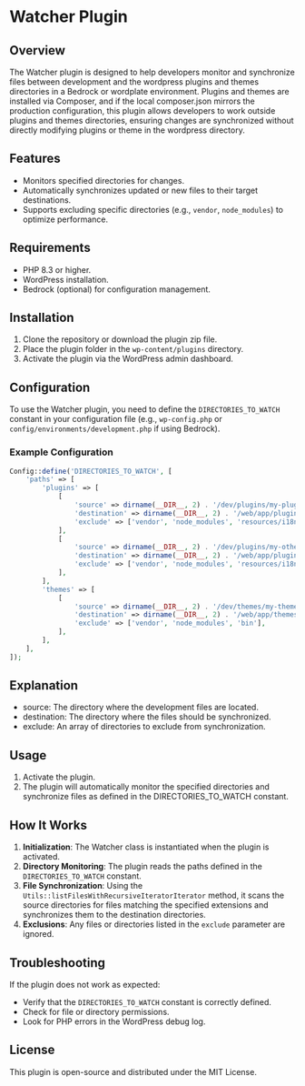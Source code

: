 # Watcher Plugin

## Overview

The Watcher plugin is designed to help developers monitor and synchronize files between development and the wordpress plugins and themes
directories in a
Bedrock or wordplate environment. Plugins and themes are installed via Composer, and if the local composer.json mirrors the production
configuration, this plugin allows developers to work outside plugins and themes directories, ensuring changes are synchronized without
directly
modifying plugins or theme in the wordpress directory.

## Features

- Monitors specified directories for changes.
- Automatically synchronizes updated or new files to their target destinations.
- Supports excluding specific directories (e.g., `vendor`, `node_modules`) to optimize performance.

## Requirements

- PHP 8.3 or higher.
- WordPress installation.
- Bedrock (optional) for configuration management.

## Installation

1. Clone the repository or download the plugin zip file.
2. Place the plugin folder in the `wp-content/plugins` directory.
3. Activate the plugin via the WordPress admin dashboard.

## Configuration

To use the Watcher plugin, you need to define the `DIRECTORIES_TO_WATCH` constant in your configuration file (e.g., `wp-config.php` or
`config/environments/development.php` if using Bedrock).

### Example Configuration

```php
Config::define('DIRECTORIES_TO_WATCH', [
    'paths' => [
        'plugins' => [
            [
                'source' => dirname(__DIR__, 2) . '/dev/plugins/my-plugin',
                'destination' => dirname(__DIR__, 2) . '/web/app/plugins/my-plugin',
                'exclude' => ['vendor', 'node_modules', 'resources/i18n'],
            ],
            [
                'source' => dirname(__DIR__, 2) . '/dev/plugins/my-other-plugin',
                'destination' => dirname(__DIR__, 2) . '/web/app/plugins/my-other-plugin',
                'exclude' => ['vendor', 'node_modules', 'resources/i18n'],
            ],
        ],
        'themes' => [
            [
                'source' => dirname(__DIR__, 2) . '/dev/themes/my-theme',
                'destination' => dirname(__DIR__, 2) . '/web/app/themes/my-theme',
                'exclude' => ['vendor', 'node_modules', 'bin'],
            ],
        ],
    ],
]);
```

## Explanation

- source: The directory where the development files are located.
- destination: The directory where the files should be synchronized.
- exclude: An array of directories to exclude from synchronization.

## Usage

1. Activate the plugin.
2. The plugin will automatically monitor the specified directories and synchronize files as defined in the DIRECTORIES_TO_WATCH constant.

## How It Works

1. **Initialization**: The Watcher class is instantiated when the plugin is activated.
2. **Directory Monitoring**: The plugin reads the paths defined in the `DIRECTORIES_TO_WATCH` constant.
3. **File Synchronization**: Using the `Utils::listFilesWithRecursiveIteratorIterator` method, it scans the source directories for files
   matching the specified extensions and synchronizes them to the destination directories.
4. **Exclusions**: Any files or directories listed in the `exclude` parameter are ignored.

## Troubleshooting

If the plugin does not work as expected:

- Verify that the `DIRECTORIES_TO_WATCH` constant is correctly defined.
- Check for file or directory permissions.
- Look for PHP errors in the WordPress debug log.

## License

This plugin is open-source and distributed under the MIT License.